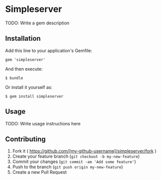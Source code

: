 # Simpleserver

TODO: Write a gem description

## Installation

Add this line to your application's Gemfile:

    gem 'simpleserver'

And then execute:

    $ bundle

Or install it yourself as:

    $ gem install simpleserver

## Usage

TODO: Write usage instructions here

## Contributing

1. Fork it ( https://github.com/[my-github-username]/simpleserver/fork )
2. Create your feature branch (`git checkout -b my-new-feature`)
3. Commit your changes (`git commit -am 'Add some feature'`)
4. Push to the branch (`git push origin my-new-feature`)
5. Create a new Pull Request
